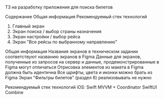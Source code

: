 ТЗ на разработку приложения для поиска билетов

Содержание
Общая информация
Рекомендуемый стек технологий
1. Главный экран
2. Экран поиска / выбор страны назначения
2. Экран настройки / выбор рейса
3. Экран "Все рейсы по выбранному направлению"

Общая информация
Названия экранов в техническом задании соответствуют названию экранов в Figma
Данные для экранов, полученные из запросов на сервер и данные, продемонстрированные в Figma могут отличаться
Отрисовка элементов из макета в Figma должна быть идентична
Все шрифты, цвета и иконки можно брать из Figma
Экран “Фильтры билетов” (раздел 6) реализовывать не нужно

Рекомендуемый стек технологий
iOS:
Swift
﻿﻿MVVM + Coordinator
﻿﻿SwiftUI
﻿﻿Combine

